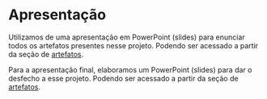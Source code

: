 # Apresentação

Utilizamos de uma apresentação em PowerPoint (slides) para enunciar todos os artefatos presentes nesse projeto. Podendo ser acessado a partir da seção de [artefatos](../Artefatos/README.md).

Para a apresentação final, elaboramos um PowerPoint (slides) para dar o desfecho a esse projeto. Podendo ser acessado a partir da seção de [artefatos](../Artefatos/README.md).
